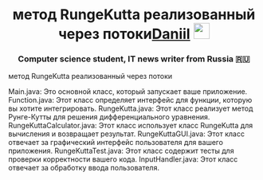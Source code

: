 <h1 align="center">метод RungeKutta реализованный через потоки<a href="https://daniilshat.ru/" target="_blank">Daniil</a> 
<img src="https://github.com/blackcater/blackcater/raw/main/images/Hi.gif" height="32"/></h1>
<h3 align="center">Computer science student, IT news writer from Russia 🇷🇺</h3>метод RungeKutta реализованный через потоки

Main.java: Это основной класс, который запускает ваше приложение.
Function.java: Этот класс определяет интерфейс для функции, которую вы хотите интегрировать.
RungeKutta.java: Этот класс реализует метод Рунге-Кутты для решения дифференциального уравнения.
RungeKuttaCalculator.java: Этот класс использует класс RungeKutta для вычисления и возвращает результат.
RungeKuttaGUI.java: Этот класс отвечает за графический интерфейс пользователя для вашего приложения.
RungeKuttaTest.java: Этот класс содержит тесты для проверки корректности вашего кода.
InputHandler.java: Этот класс отвечает за обработку ввода пользователя.
